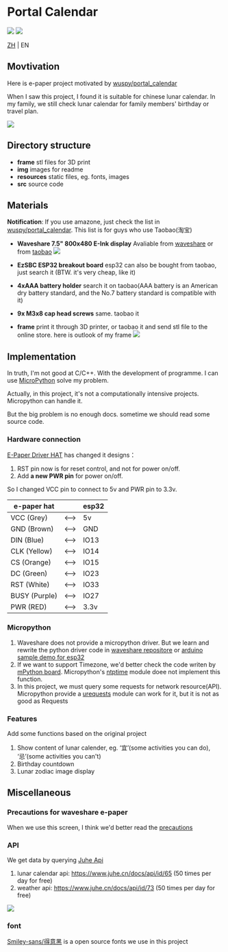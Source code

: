 # Portal Calendar

![](https://img.shields.io/badge/MicroPython-language?style=flat-square&label=language) ![](https://img.shields.io/badge/esp32-platform?style=flat-square&label=platform&color=lightgrey
)

[ZH](./README.md) | EN

## Movtivation
Here is e-paper project motivated by [wuspy/portal_calendar](https://github.com/wuspy/portal_calendar)

When I saw this project, I found it is suitable for chinese lunar calendar. In my family, we still check lunar calendar for family members' birthday or travel plan.

![](img/lunar.jpg)


## Directory structure
- **frame** stl files for 3D print
- **img** images for readme
- **resources** static files, eg. fonts, images
- **src** source code

## Materials
**Notification**: If you use amazone, just check the list in [wuspy/portal_calendar](https://github.com/wuspy/portal_calendar). This list is for guys who use Taobao(淘宝)

- **Waveshare 7.5" 800x480 E-Ink display** Avaliable from [waveshare](https://www.waveshare.net/left_column/e-Paper.htm) or from [taobao](https://detail.tmall.com/item.htm?id=633262461077)
![](img/display-zh.png)

- **EzSBC ESP32 breakout board** esp32 can also be bought from taobao, just search it (BTW. it's very cheap, like it)
- **4xAAA battery holder** search it on taobao(AAA battery is an American dry battery standard, and the No.7 battery standard is compatible with it)
- **9x M3x8 cap head screws** same. taobao it
- **frame** print it through 3D printer, or taobao it and send stl file to the online store. here is outlook of my frame
![](img/frame.png)

## Implementation
In truth, I'm not good at C/C++. With the development of programme. I can use [MicroPython](https://micropython.org/) solve my problem.  

Actually, in this project, it's not a computationally intensive projects. Micropython can handle it.

But the big problem is no enough docs. sometime we should read some source code.

### Hardware connection

[E-Paper Driver HAT](https://www.waveshare.com/wiki/E-Paper_Driver_HAT) has changed it designs：
1. RST pin now is for reset control, and not for power on/off.
2. Add **a new PWR pin** for power on/off.

So I changed VCC pin to connect to 5v and PWR pin to 3.3v.

| e-paper hat | | esp32 |
| ----- | --- | ---- |
| VCC (Grey) | <--> | 5v |
| GND (Brown) | <--> | GND |
| DIN (Blue) | <--> | IO13 |
| CLK (Yellow) | <--> | IO14 |
| CS (Orange) | <--> | IO15 |
| DC (Green) | <--> | IO23 |
| RST (White) | <--> | IO33 |
| BUSY (Purple)	 | <--> | IO27 |
| PWR (RED) | <--> | 3.3v |

### Micropython
1. Waveshare does not provide a micropython driver. But we learn and rewrite the python driver code in [waveshare repositore](https://github.com/waveshareteam/e-Paper/tree/master/RaspberryPi_JetsonNano/python) or [arduino sample demo for esp32](https://files.waveshare.com/upload/5/50/E-Paper_ESP32_Driver_Board_Code.7z)
2. If we want to support Timezone, we'd better check the code writen by [mPython board](https://github.com/labplus-cn). Micropython's [ntptime](https://github.com/micropython/micropython-lib/blob/master/micropython/net/ntptime/ntptime.py) module doee not implement this function.
3. In this project, we must query some requests for network resource(API). Micropython provide a [urequests](https://makeblock-micropython-api.readthedocs.io/en/latest/public_library/Third-party-libraries/urequests.html) module can work for it, but it is not as good as Requests

### Features
Add some functions based on the original project

1. Show content of lunar calender, eg. ‘宜’(some activities you can do), ‘忌’(some activities you can't)
2. Birthday countdown
3. Lunar zodiac image display

## Miscellaneous

### Precautions for waveshare e-paper
When we use this screen, I think we'd better read the [precautions](https://www.waveshare.com/wiki/7.5inch_e-Paper_HAT_Manual#Precautions)

### API
We get data by querying [Juhe Api](juhe.cn)

1. lunar calendar api: https://www.juhe.cn/docs/api/id/65 (50 times per day for free)
2. weather api: https://www.juhe.cn/docs/api/id/73 (50 times per day for free)

![](img/api.png)

### font
[Smiley-sans/得意黑](https://github.com/atelier-anchor/smiley-sans) is a open source fonts we use in this project



